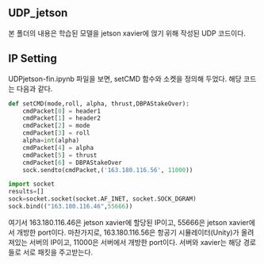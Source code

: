 
## UDP_jetson
본 폴더의 내용은 학습된 모델을 jetson xavier에 얹기 위해 작성된 UDP 코드이다.

## IP Setting
UDPjetson-fin.ipynb 파일을 보면, setCMD 함수와 소켓을 정의해 두었다. 해당 코드는 다음과 같다.
```python
def setCMD(mode,roll, alpha, thrust,DBPAStakeOver):
    cmdPacket[0] = header1
    cmdPacket[1] = header2
    cmdPacket[2] = mode
    cmdPacket[3] = roll
    alpha=int(alpha)
    cmdPacket[4] = alpha
    cmdPacket[5] = thrust
    cmdPacket[6] = DBPAStakeOver
    sock.sendto(cmdPacket,('163.180.116.56', 11000))
```
```python
import socket
results=[]
sock=socket.socket(socket.AF_INET, socket.SOCK_DGRAM)
sock.bind(("163.180.116.46",55666))
```

여기서 163.180.116.46은 jetson xavier에 할당된 IP이고, 55666은 jetson xavier에서 개방한 port이다. 마찬가지로, 163.180.116.56은 항공기 시뮬레이터(Unity)가 올려져있는 서버의 IP이고, 11000은 서버에서 개방한 port이다. 서버와 xavier는 해당 경로들로 서로 패킷을 주고받는다.
